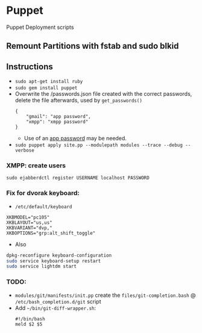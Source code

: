 Puppet
======

Puppet Deployment scripts

## Remount Partitions with fstab and sudo blkid

## Instructions

* `sudo apt-get install ruby`
* `sudo gem install puppet`
* Overwrite the /passwords.json file created with the correct passwords, delete the file afterwards, used by `get_passwords()`
	```
	{
		"gmail": "app password",
		"xmpp": "xmpp password"
	}
	```
 	* Use of an [app password](https://security.google.com/settings/security/apppasswords) may be needed.
* `sudo puppet apply site.pp --modulepath modules --trace --debug --verbose`

### XMPP: create users
`sudo ejabberdctl register USERNAME localhost PASSWORD`

### Fix for dvorak keyboard:

* `/etc/default/keyboard`

```
XKBMODEL="pc105"
XKBLAYOUT="us,us"
XKBVARIANT="dvp,"
XKBOPTIONS="grp:alt_shift_toggle"
```

* Also

```bash
dpkg-reconfigure keyboard-configuration
sudo service keyboard-setup restart
sudo service lightdm start
```

### TODO:

* `modules/git/manifests/init.pp` create the `files/git-completion.bash` @ `/etc/bash_completion.d/git` script
* Add `~/bin/git-diff-wrapper.sh`:
	```
	#!/bin/bash
	meld $2 $5
    ```
